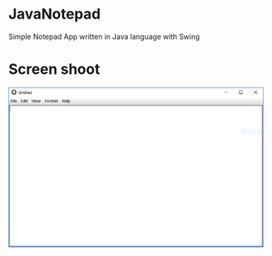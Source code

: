 # JavaNotepad
Simple Notepad App written in Java language with Swing
# Screen shoot
![alt text](https://github.com/jvjspy/JavaNotepad/blob/master/Notepad/notepad.PNG)
